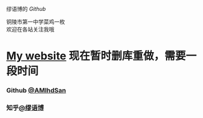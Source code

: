 缪语博的 $Github$ 

铜陵市第一中学菜鸡一枚 \
欢迎在各站关注我哦

# [My website](https://amlhdsan.github.io/) 现在暂时删库重做，需要一段时间


### Github [@AMlhdSan](https://github.com/AMlhdSan)
### 知乎[@缪语博](https://www.zhihu.com/people/50-15-97-52-51)
